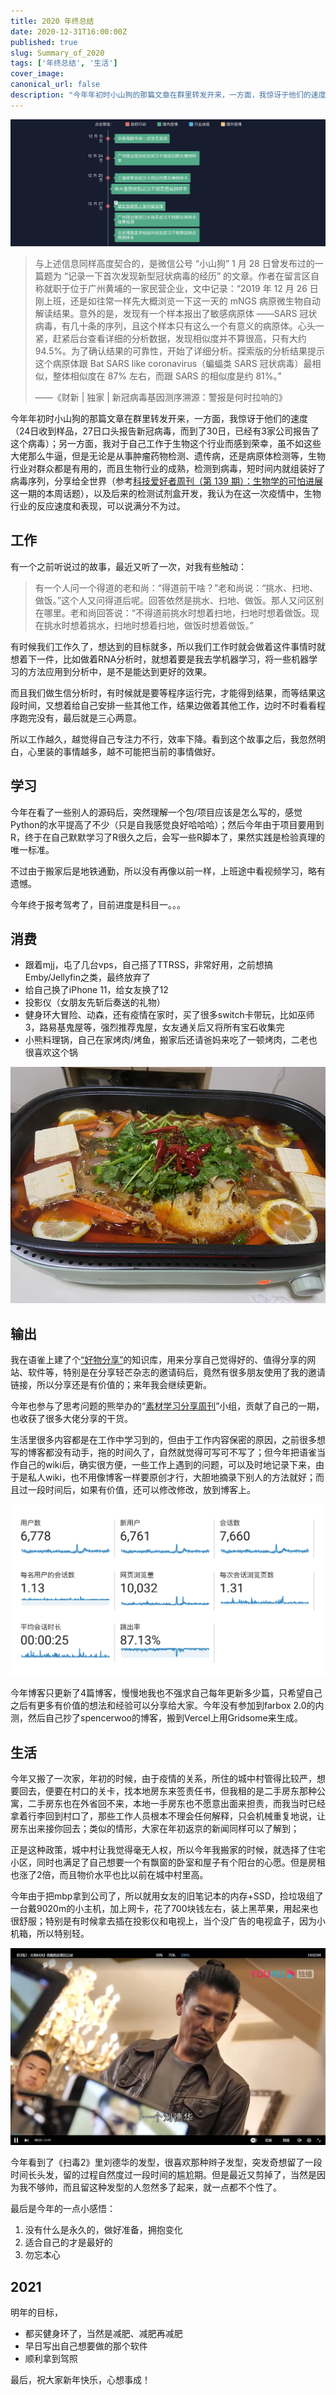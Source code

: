 ```yaml
---
title: 2020 年终总结
date: 2020-12-31T16:00:00Z
published: true
slug: Summary_of_2020
tags: ['年终总结', '生活']
cover_image: 
canonical_url: false
description: "今年年初时小山狗的那篇文章在群里转发开来，一方面，我惊讶于他们的速度（24日收到样品，27日口头报告新冠病毒，而到了30日，已经有3家公司报告了这个病毒）；另一方面。。。"
---
```


![图 1. 南都的记疫](./images/2021/01/01/summary_of_2020_01.png)

> 与上述信息同样高度契合的，是微信公号 “小山狗” 1 月 28 日曾发布过的一篇题为 “记录一下首次发现新型冠状病毒的经历” 的文章。作者在留言区自称就职于位于广州黄埔的一家民营企业，文中记录：“2019 年 12 月 26 日刚上班，还是如往常一样先大概浏览一下这一天的 mNGS 病原微生物自动解读结果。意外的是，发现有一个样本报出了敏感病原体 ——SARS 冠状病毒，有几十条的序列，且这个样本只有这么一个有意义的病原体。心头一紧，赶紧后台查看详细的分析数据，发现相似度并不算很高，只有大约 94.5%。为了确认结果的可靠性，开始了详细分析。探索版的分析结果提示这个病原体跟 Bat SARS like coronavirus（蝙蝠类 SARS 冠状病毒）最相似，整体相似度在 87% 左右，而跟 SARS 的相似度是约 81%。”
>
> ——《财新 | 独家 | 新冠病毒基因测序溯源：警报是何时拉响的》

今年年初时小山狗的那篇文章在群里转发开来，一方面，我惊讶于他们的速度（24日收到样品，27日口头报告新冠病毒，而到了30日，已经有3家公司报告了这个病毒）；另一方面，我对于自己工作于生物这个行业而感到荣幸，虽不如这些大佬那么牛逼，但是无论是从事肿瘤药物检测、遗传病，还是病原体检测等，生物行业对群众都是有用的，而且生物行业的成熟，检测到病毒，短时间内就组装好了病毒序列，分享给全世界（参考[科技爱好者周刊（第 139 期）：生物学的可怕进展](http://www.ruanyifeng.com/blog/2020/12/weekly-issue-139.html)这一期的本周话题），以及后来的检测试剂盒开发，我认为在这一次疫情中，生物行业的反应速度和表现，可以说满分不为过。

## 工作

有一个之前听说过的故事，最近又听了一次，对我有些触动：

> 有一个人问一个得道的老和尚：“得道前干啥？”老和尚说：“挑水、扫地、做饭。”这个人又问得道后呢。回答依然是挑水、扫地、做饭。那人又问区别在哪里。老和尚回答说：“不得道前挑水时想着扫地，扫地时想着做饭。现在挑水时想着挑水，扫地时想着扫地，做饭时想着做饭。”

有时候我们工作久了，想达到的目标就多，所以我们工作时就会做着这件事情时就想着下一件，比如做着RNA分析时，就想着要是我去学机器学习，将一些机器学习的方法应用到分析中，是不是能达到更好的效果。

而且我们做生信分析时，有时候就是要等程序运行完，才能得到结果，而等结果这段时间，又想着给自己安排一些其他工作，结果边做着其他工作，边时不时看看程序跑完没有，最后就是三心两意。

所以工作越久，越觉得自己专注力不行，效率下降。看到这个故事之后，我忽然明白，心里装的事情越多，越不可能把当前的事情做好。

## 学习

今年在看了一些别人的源码后，突然理解一个包/项目应该是怎么写的，感觉Python的水平提高了不少（只是自我感觉良好哈哈哈）；然后今年由于项目要用到R，终于在自己默默学习了R很久之后，会写一些R脚本了，果然实践是检验真理的唯一标准。

不过由于搬家后是地铁通勤，所以没有再像以前一样，上班途中看视频学习，略有遗憾。

今年终于报考驾考了，目前进度是科目一。。。

## 消费

- 跟着mjj，屯了几台vps，自己搭了TTRSS，非常好用，之前想搞Emby/Jellyfin之类，最终放弃了
- 给自己换了iPhone 11，给女友换了12
- 投影仪（女朋友先斩后奏送的礼物）
- 健身环大冒险、动森，还有疫情在家时，买了很多switch卡带玩，比如巫师3，路易基鬼屋等，强烈推荐鬼屋，女友通关后又将所有宝石收集完
- 小熊料理锅，自己在家烤肉/烤鱼，搬家后还请爸妈来吃了一顿烤肉，二老也很喜欢这个锅

![图 2. 小熊料理锅](./images/2021/01/01/summary_of_2020_02.png)

## 输出

我在语雀上建了个[“好物分享”](https://www.yuque.com/ryuz/shares)的知识库，用来分享自己觉得好的、值得分享的网站、软件等，特别是在分享轻芒杂志的邀请码后，竟然有很多朋友使用了我的邀请链接，所以分享还是有价值的；来年我会继续更新。

今年也参与了思考问题的熊举办的“[素材学习分享周刊](https://kaopubear.top/blog/2020-01-19-refgroup2020/)”小组，贡献了自己的一期，也收获了很多大佬分享的干货。

生活里很多内容都是在工作中学习到的，但由于工作内容保密的原因，之前很多想写的博客都没有动手，拖的时间久了，自然就觉得可写可不写了；但今年把语雀当作自己的wiki后，确实很方便，一些工作上遇到的问题，可以及时地记录下来，由于是私人wiki，也不用像博客一样要原创才行，大胆地摘录下别人的方法就好；而且过一段时间后，如果有价值，还可以修改修改，放到博客上。

![图 3. Google Analytics 的统计](./images/2021/01/01/summary_of_2020_03.png)

今年博客只更新了4篇博客，慢慢地我也不强求自己每年更新多少篇，只希望自己之后有更多有价值的想法和经验可以分享给大家。今年没有参加到farbox 2.0的内测，然后自己抄了spencerwoo的博客，搬到Vercel上用Gridsome来生成。

## 生活

今年又搬了一次家，年初的时候，由于疫情的关系，所住的城中村管得比较严，想要回去，便要在村口的关卡，找本地房东来签责任书，但我租的是二手房东那种公寓，二手房东也在外省回不来，本地一手房东也不愿意出面来担责，而我当时已经拿着行李回到村口了，那些工作人员根本不理会任何解释，只会机械重复地说，让房东出来接你回去；类似的情形，大家在年初返京的新闻同样可以了解到；

正是这种政策，城中村让我觉得毫无人权，所以今年我搬家的时候，就选择了住宅小区，同时也满足了自己想要一个有飘窗的卧室和屋子有个阳台的心愿。但是房租也涨了2倍，而且物价水平也比以前在城中村里高。

今年由于把mbp拿到公司了，所以就用女友的旧笔记本的内存+SSD，捡垃圾组了一台戴9020m的小主机，加上网卡，花了700块钱左右，装上黑苹果，用起来也很舒服；特别是有时候拿去插在投影仪和电视上，当个没广告的电视盒子，因为小机箱，所以特别轻。

![图 4. 刘德华的造型](./images/2021/01/01/summary_of_2020_04.png)

今年看到了《扫毒2》里刘德华的发型，很喜欢那种辫子发型，突发奇想留了一段时间长头发，留的过程自然度过一段时间的尴尬期。但是最近又剪掉了，当然是因为我不够帅，而且留这种发型的人忽然多了起来，就一点都不个性了。

最后是今年的一点小感悟：

1. 没有什么是永久的，做好准备，拥抱变化
2. 适合自己的才是最好的
3. 勿忘本心

## 2021

明年的目标，

- 都买健身环了，当然是减肥、减肥再减肥
- 早日写出自己想要做的那个软件
- 顺利拿到驾照

最后，祝大家新年快乐，心想事成！